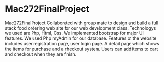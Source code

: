 # Mac272FinalProject
Mac272FinalProject
Collaborated with group mate to design and build a full stack food ordering web site for our web development class. Technologys we used are Php, Html, Css. We implemented bootstrap for major UI features. We used Php myAdmin for our database.
Features of the website includes user registration page, user login page. A detail page which shows the items for purchase and a checkout system. Users can add items to cart and checkout when they are finish.

